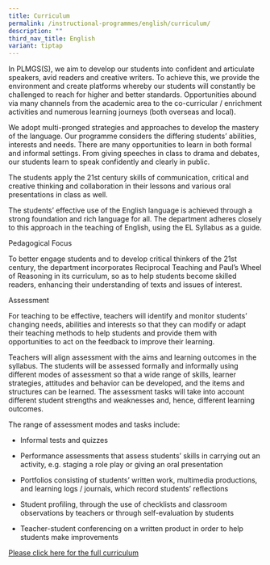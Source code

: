 ```yaml
---
title: Curriculum
permalink: /instructional-programmes/english/curriculum/
description: ""
third_nav_title: English
variant: tiptap
---
```

<p>In PLMGS(S), we aim to develop our students into confident and articulate speakers, avid readers and creative writers. To achieve this, we provide the environment and create platforms whereby our students will constantly be challenged to reach for higher and better standards. Opportunities abound via many channels from the academic area to the co-curricular / enrichment activities and numerous learning journeys (both overseas and local).</p><p>We adopt multi-pronged strategies and approaches to develop the mastery of the language. Our programme considers the differing students’ abilities, interests and needs. There are many opportunities to learn in both formal and informal settings. From giving speeches in class to drama and debates, our students learn to speak confidently and clearly in public.</p><p>The students apply the 21st century skills of communication, critical and creative thinking and collaboration in their lessons and various oral presentations in class as well.</p><p>The students’ effective use of the English language is achieved through a strong foundation and rich language for all. The department adheres closely to this approach in the teaching of English, using the EL Syllabus as a guide.</p><p>Pedagogical Focus</p><p>To better engage students and to develop critical thinkers of the 21st century, the department incorporates Reciprocal Teaching and Paul’s Wheel of Reasoning in its curriculum, so as to help students become skilled readers, enhancing their understanding of texts and issues of interest.&nbsp;</p><p>Assessment</p><p>For teaching to be effective, teachers will identify and monitor students’ changing needs, abilities and interests so that they can modify or adapt their teaching methods to help students and provide them with opportunities to act on the feedback to improve their learning.</p><p>Teachers will align assessment with the aims and learning outcomes in the syllabus. The students will be assessed formally and informally using different modes of assessment so that a wide range of skills, learner strategies, attitudes and behavior can be developed, and the items and structures can be learned. The assessment tasks will take into account different student strengths and weaknesses and, hence, different learning outcomes.</p><p>The range of assessment modes and tasks include:</p><ul data-tight="true" class="tight"><li><p>Informal tests and quizzes</p></li><li><p>Performance assessments that assess students’ skills in carrying out an activity, e.g. staging a role play or giving an oral presentation</p></li><li><p>Portfolios consisting of students’ written work, multimedia productions, and learning logs / journals, which record students’ reflections</p></li><li><p>Student profiling, through the use of checklists and classroom observations by teachers or through self-evaluation by students</p></li><li><p>Teacher-student conferencing on a written product in order to help students make improvements</p></li></ul><p><a href="/files/English_Curriculum.pdf" rel="noopener noreferrer nofollow" target="_blank">Please click here for the full curriculum</a></p>